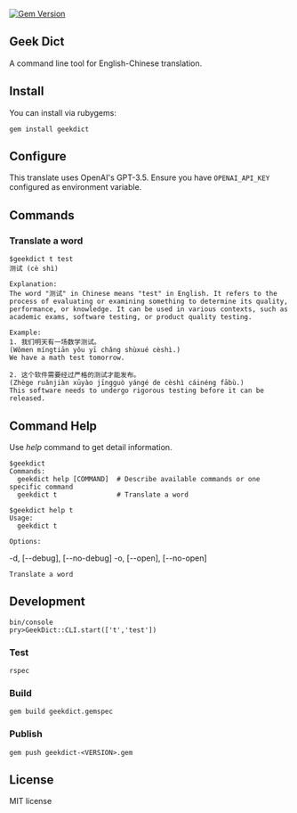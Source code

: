 [![Gem Version](https://badge.fury.io/rb/geekdict.svg)](http://badge.fury.io/rb/geekdict)

Geek Dict
---------
A command line tool for English-Chinese translation.

Install
-------
You can install via rubygems:

	gem install geekdict

Configure
--------
This translate uses OpenAI's GPT-3.5. Ensure you have `OPENAI_API_KEY` configured as environment variable.


Commands
--------
### Translate a word

	$geekdict t test
	测试 (cè shì)

	Explanation:
	The word "测试" in Chinese means "test" in English. It refers to the process of evaluating or examining something to determine its quality, performance, or knowledge. It can be used in various contexts, such as academic exams, software testing, or product quality testing.
	
	Example:
	1. 我们明天有一场数学测试。
	(Wǒmen míngtiān yǒu yī chǎng shùxué cèshì.)
	We have a math test tomorrow.
	
	2. 这个软件需要经过严格的测试才能发布。
	(Zhège ruǎnjiàn xūyào jīngguò yángé de cèshì cáinéng fābù.)
	This software needs to undergo rigorous testing before it can be released.

Command Help
------------
Use *help* command to get detail information.

	$geekdict
	Commands:
	  geekdict help [COMMAND]  # Describe available commands or one specific command
	  geekdict t               # Translate a word

	$geekdict help t
	Usage:
	  geekdict t

	Options:
  -d, [--debug], [--no-debug]
  -o, [--open], [--no-open]

	Translate a word


Development
----------
```
bin/console
pry>GeekDict::CLI.start(['t','test'])
```

### Test
```
rspec
```

### Build
```
gem build geekdict.gemspec
```

### Publish
```
gem push geekdict-<VERSION>.gem
```

License
-------
MIT license
